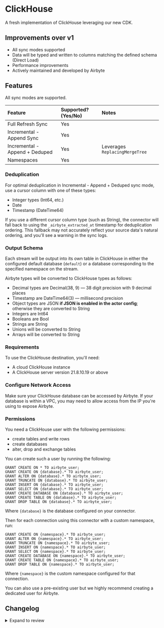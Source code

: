 # ClickHouse

A fresh implementation of ClickHouse leveraging our new CDK. 

## Improvements over v1
* All sync modes supported
* Data will be typed and written to columns matching the defined schema (Direct Load)
* Performance improvements
* Actively maintained and developed by Airbyte

## Features

All sync modes are supported.

| Feature                        | Supported?\(Yes/No\) | Notes                          |
| :----------------------------- |:---------------------|:-------------------------------|
| Full Refresh Sync              | Yes                  |                                |
| Incremental - Append Sync      | Yes                  |                                |
| Incremental - Append + Deduped | Yes                  | Leverages `ReplacingMergeTree` |
| Namespaces                     | Yes                  |                                |

### Deduplication

For optimal deduplication in Incremental - Append + Deduped sync mode, use a cursor column with one of these types:

- Integer types (Int64, etc.)
- Date
- Timestamp (DateTime64)

If you use a different cursor column type (such as String), the connector will fall back to using the `_airbyte_extracted_at` timestamp for deduplication ordering. This fallback may not accurately reflect your source data's natural ordering, and you'll see a warning in the sync logs.

### Output Schema

Each stream will be output into its own table in ClickHouse in either the configured default database (`default`) or a database corresponding to the specified namespace on the stream.

Airbyte types will be converted to ClickHouse types as follows:

- Decimal types are Decimal(38, 9) — 38 digit precision with 9 decimal places
- Timestamp are DateTime64(3) — millisecond precision
- Object types are JSON **if JSON is enabled in the actor config**; otherwise they are converted to String
- Integers are Int64
- Booleans are Bool
- Strings are String
- Unions will be converted to String
- Arrays will be converted to String

### Requirements

To use the ClickHouse destination, you'll need:

- A cloud ClickHouse instance
- A ClickHouse server version 21.8.10.19 or above

### Configure Network Access

Make sure your ClickHouse database can be accessed by Airbyte. If your database is within a VPC, you may need to allow access from the IP you're using to expose Airbyte.

### **Permissions**

You need a ClickHouse user with the following permissions:

- create tables and write rows
- create databases
- alter, drop and exchange tables

You can create such a user by running the following:

```
GRANT CREATE ON * TO airbyte_user;
GRANT CREATE ON {database}.* TO airbyte_user;
GRANT ALTER ON {database}.* TO airbyte_user;
GRANT TRUNCATE ON {database}.* TO airbyte_user;
GRANT INSERT ON {database}.* TO airbyte_user;
GRANT SELECT ON {database}.* TO airbyte_user;
GRANT CREATE DATABASE ON {database}.* TO airbyte_user;
GRANT CREATE TABLE ON {database}.* TO airbyte_user;
GRANT DROP TABLE ON {database}.* TO airbyte_user;
```

Where `{database}` is the database configured on your connector.

Then for each connection using this connector with a custom namespace, run:

```
GRANT CREATE ON {namespace}.* TO airbyte_user;
GRANT ALTER ON {namespace}.* TO airbyte_user;
GRANT TRUNCATE ON {namespace}.* TO airbyte_user;
GRANT INSERT ON {namespace}.* TO airbyte_user;
GRANT SELECT ON {namespace}.* TO airbyte_user;
GRANT CREATE DATABASE ON {namespace}.* TO airbyte_user;
GRANT CREATE TABLE ON {namespace}.* TO airbyte_user;
GRANT DROP TABLE ON {namespace}.* TO airbyte_user;
```

Where `{namespace}` is the custom namespace configured for that connection.


You can also use a pre-existing user but we highly recommend creating a dedicated user for Airbyte.

## Changelog

<details>
  <summary>Expand to review</summary>

| Version    | Date       | Pull Request                                               | Subject                                                                        |
|:-----------|:-----------|:-----------------------------------------------------------|:-------------------------------------------------------------------------------|
| 2.1.5 | 2025-10-06 | [67126](https://github.com/airbytehq/airbyte/pull/67126) | Upgrade to Bulk CDK 0.1.46. |
| 2.1.4      | 2025-09-29 | [66743](https://github.com/airbytehq/airbyte/pull/66743) | Activate speed mode.                                                           |
| 2.1.3      | 2025-09-29 | [66743](https://github.com/airbytehq/airbyte/pull/66743) | Promoting release candidate 2.1.3-rc.1 to a main version.                      |
| 2.1.3-rc.1 | 2025-09-25 | [66699](https://github.com/airbytehq/airbyte/pull/66699)   | Prepare for speed mode. Fix interleaved stream state handling.                 |
| 2.1.2      | 2025-09-09 | [66143](https://github.com/airbytehq/airbyte/pull/66143)   | Improve schema propagation.                                                    |
| 2.1.1      | 2025-09-09 | [66134](https://github.com/airbytehq/airbyte/pull/66134)   | Update the type we are setting for the number type to `Decimal(38, 9)`.        |
| 2.1.0      | 2025-09-03 | [65929](https://github.com/airbytehq/airbyte/pull/65929)   | Promoting release candidate 2.1.0-rc.2 to a main version.                      |
| 2.1.0-rc.2 | 2025-08-29 | [\#65626](https://github.com/airbytehq/airbyte/pull/65626) | Pick up CDK fix for rare array OOB exception.                                  |
| 2.1.0-rc.1 | 2025-08-21 | [\#65144](https://github.com/airbytehq/airbyte/pull/65144) | Migrate to dataflow model.                                                     |
| 2.0.13     | 2025-08-20 | [\#65125](https://github.com/airbytehq/airbyte/pull/65125) | Update docs permissioning advice.                                              |
| 2.0.12     | 2025-08-20 | [\#65120](https://github.com/airbytehq/airbyte/pull/65120) | Check should properly surface protocol related config errors.                  |
| 2.0.11     | 2025-07-23 | [\#65117](https://github.com/airbytehq/airbyte/pull/65117) | Fix a bug related to the column duplicates name.                               |
| 2.0.10     | 2025-07-23 | [\#64104](https://github.com/airbytehq/airbyte/pull/64104) | Add an option to configure the batch size (both bytes and number of records).  |
| 2.0.9      | 2025-07-23 | [\#63738](https://github.com/airbytehq/airbyte/pull/63738) | Set clickhouse as an airbyte connector.                                        |
| 2.0.8      | 2025-07-23 | [\#63760](https://github.com/airbytehq/airbyte/pull/63760) | Throw an error if an invalid target table exist before the first sync.         |
| 2.0.7      | 2025-07-23 | [\#63751](https://github.com/airbytehq/airbyte/pull/63751) | Only copy intersection columns when there is a dedup change.                   |
| 2.0.6      | 2025-07-22 | [\#63724](https://github.com/airbytehq/airbyte/pull/63724) | Apply clickhouse column name transformation for columns.                       |
| 2.0.5      | 2025-07-22 | [\#63721](https://github.com/airbytehq/airbyte/pull/63721) | Fix schema change with PKs.                                                    |
| 2.0.4      | 2025-07-21 | [\#62948](https://github.com/airbytehq/airbyte/pull/62948) | SSH support BETA.                                                              |
| 2.0.3      | 2025-07-11 | [\#62946](https://github.com/airbytehq/airbyte/pull/62946) | Publish metadata changes.                                                      |
| 2.0.2      | 2025-07-10 | [\#62928](https://github.com/airbytehq/airbyte/pull/62928) | Makes json optional in spec to work around UI issue.                           |
| 2.0.1      | 2025-07-10 | [\#62906](https://github.com/airbytehq/airbyte/pull/62906) | Adds bespoke validation for legacy hostnames that contain a protocol.          |
| 2.0.0      | 2025-07-10 | [\#62887](https://github.com/airbytehq/airbyte/pull/62887) | Cut 2.0.0 release. Replace existing connector.                                 |
| 0.1.11     | 2025-07-09 | [\#62883](https://github.com/airbytehq/airbyte/pull/62883) | Only set JSON properties on client if enabled to support older CH deployments. |
| 0.1.10     | 2025-07-08 | [\#62861](https://github.com/airbytehq/airbyte/pull/62861) | Set user agent header for internal CH telemetry.                               |
| 0.1.9      | 2025-07-03 | [\#62509](https://github.com/airbytehq/airbyte/pull/62509) | Simplify union stringification behavior.                                       |
| 0.1.8      | 2025-06-30 | [\#62100](https://github.com/airbytehq/airbyte/pull/62100) | Add JSON support.                                                              |
| 0.1.7      | 2025-06-24 | [\#62047](https://github.com/airbytehq/airbyte/pull/62047) | Remove the use of the internal namespace.                                      |
| 0.1.6      | 2025-06-24 | [\#62047](https://github.com/airbytehq/airbyte/pull/62047) | Hide protocol option when running on cloud.                                    |
| 0.1.5      | 2025-06-24 | [\#62043](https://github.com/airbytehq/airbyte/pull/62043) | Expose database protocol config option.                                        |
| 0.1.4      | 2025-06-24 | [\#62040](https://github.com/airbytehq/airbyte/pull/62040) | Checker inserts into configured DB.                                            |
| 0.1.3      | 2025-06-24 | [\#62038](https://github.com/airbytehq/airbyte/pull/62038) | Allow the client to connect to the resolved DB.                                |
| 0.1.2      | 2025-06-23 | [\#62028](https://github.com/airbytehq/airbyte/pull/62028) | Enable the registry in OSS and cloud.                                          |
| 0.1.1      | 2025-06-23 | [\#62022](https://github.com/airbytehq/airbyte/pull/62022) | Publish first beta version and pin the CDK version.                            |
| 0.1.0      | 2025-06-23 | [\#62024](https://github.com/airbytehq/airbyte/pull/62024) | Release first beta version.                                                    |
</details>
